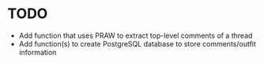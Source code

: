# TODO
* Add function that uses PRAW to extract top-level comments of a thread
* Add function(s) to create PostgreSQL database to store comments/outfit information